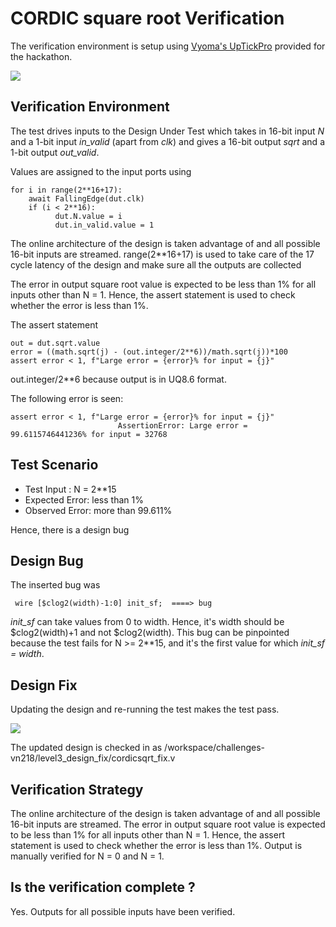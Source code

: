 # CORDIC square root Verification

The verification environment is setup using [Vyoma's UpTickPro](https://vyomasystems.com) provided for the hackathon.

![](https://i.imgur.com/3rrl0Bu.png)

## Verification Environment

The test drives inputs to the Design Under Test which takes in 16-bit input *N* and a 1-bit input *in_valid* (apart from *clk*) and gives a 16-bit output *sqrt* and a 1-bit output *out_valid*. 

Values are assigned to the input ports using  
```
for i in range(2**16+17):             
    await FallingEdge(dut.clk)
    if (i < 2**16):
          dut.N.value = i
          dut.in_valid.value = 1
```
The online architecture of the design is taken advantage of and all possible 16-bit inputs are streamed. range(2**16+17) is used to take care of the 17 cycle latency of the design and make sure all the outputs are collected

The error in output square root value is expected to be less than 1% for all inputs other than N = 1. Hence, the assert statement is used to check whether the error is less than 1%.

The assert statement

```
out = dut.sqrt.value
error = ((math.sqrt(j) - (out.integer/2**6))/math.sqrt(j))*100
assert error < 1, f"Large error = {error}% for input = {j}"

```
out.integer/2**6  because output is in UQ8.6 format.


The following error is seen:
```
assert error < 1, f"Large error = {error}% for input = {j}"
                        AssertionError: Large error = 99.6115746441236% for input = 32768
```
## Test Scenario
- Test Input : N = 2**15
- Expected Error: less than 1%
- Observed Error: more than 99.611%

Hence, there is a design bug

## Design Bug
The inserted bug was

```
 wire [$clog2(width)-1:0] init_sf;  ====> bug

```
*init_sf* can take values from 0 to width. Hence, it's width should be $clog2(width)+1 and not $clog2(width). This bug can be pinpointed because the test fails for N >= 2**15, and it's the first value for which *init_sf = width*.


## Design Fix
Updating the design and re-running the test makes the test pass.

![](https://i.imgur.com/H4WmPJK.png)

The updated design is checked in as /workspace/challenges-vn218/level3_design_fix/cordicsqrt_fix.v

## Verification Strategy
The online architecture of the design is taken advantage of and all possible 16-bit inputs are streamed. 
The error in output square root value is expected to be less than 1% for all inputs other than N = 1. Hence, the assert statement is used to check whether the error is less than 1%.
Output is manually verified for N = 0 and N = 1.

## Is the verification complete ?
Yes. Outputs for all possible inputs have been verified.
